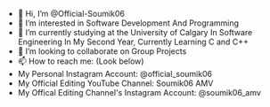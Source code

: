 - 👋 Hi, I’m @Official-Soumik06
- 👀 I’m interested in Software Development And Programming
- 🌱 I’m currently studying at the University of Calgary In Software Engineering In My Second Year, Currently Learning C and C++
- 💞️ I’m looking to collaborate on Group Projects
- 📫 How to reach me: (Look below)
- My Personal Instagram Account: @official_soumik06
- My Official Editing YouTube Channel: Soumik06 AMV
- My Offical Editing Channel's Instagram Account: @soumik06_amv

<!---
Official-Soumik06/Official-Soumik06 is a ✨ special ✨ repository because its `README.md` (this file) appears on your GitHub profile.
You can click the Preview link to take a look at your changes.
--->
